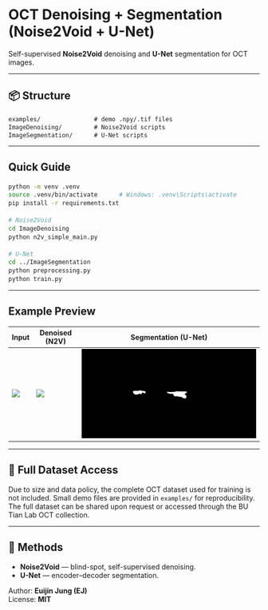 # OCT Denoising + Segmentation (Noise2Void + U-Net)

Self-supervised **Noise2Void** denoising and **U-Net** segmentation for OCT images.

---

## 📦 Structure
```
examples/               # demo .npy/.tif files  
ImageDenoising/         # Noise2Void scripts  
ImageSegmentation/      # U-Net scripts  
```

---

## Quick Guide 
```bash
python -m venv .venv
source .venv/bin/activate      # Windows: .venv\Scripts\activate
pip install -r requirements.txt

# Noise2Void
cd ImageDenoising
python n2v_simple_main.py

# U-Net
cd ../ImageSegmentation
python preprocessing.py
python train.py
```

---

## Example Preview

| Input | Denoised (N2V) | Segmentation (U-Net) |
|---|---|---|
| ![](examples/Stack.png) | ![](examples/denoised.png) | ![](examples/MyMasks.gif) |

---

## 📁 Full Dataset Access
Due to size and data policy, the complete OCT dataset used for training is not included.
Small demo files are provided in `examples/` for reproducibility.
The full dataset can be shared upon request or accessed through the BU Tian Lab OCT collection.

---

## 🧠 Methods
- **Noise2Void** — blind-spot, self-supervised denoising.
- **U-Net** — encoder–decoder segmentation.

Author: **Euijin Jung (EJ)**  
License: **MIT**
